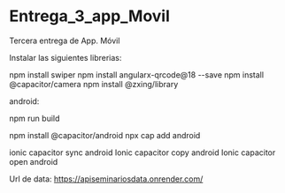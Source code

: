 # Entrega_3_app_Movil
Tercera entrega de App. Móvil

Instalar las siguientes librerias:

npm install swiper
npm install angularx-qrcode@18 --save
npm install @capacitor/camera
npm install @zxing/library

android:

npm run build

npm install @capacitor/android
npx cap add android

ionic capacitor sync android
Ionic capacitor copy android
Ionic capacitor open android

Url de data: https://apiseminariosdata.onrender.com/
